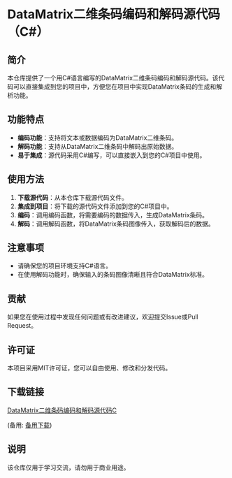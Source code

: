 # DataMatrix二维条码编码和解码源代码（C#）

## 简介
本仓库提供了一个用C#语言编写的DataMatrix二维条码编码和解码源代码。该代码可以直接集成到您的项目中，方便您在项目中实现DataMatrix条码的生成和解析功能。

## 功能特点
- **编码功能**：支持将文本或数据编码为DataMatrix二维条码。
- **解码功能**：支持从DataMatrix二维条码中解码出原始数据。
- **易于集成**：源代码采用C#编写，可以直接嵌入到您的C#项目中使用。

## 使用方法
1. **下载源代码**：从本仓库下载源代码文件。
2. **集成到项目**：将下载的源代码文件添加到您的C#项目中。
3. **编码**：调用编码函数，将需要编码的数据传入，生成DataMatrix条码。
4. **解码**：调用解码函数，将DataMatrix条码图像传入，获取解码后的数据。

## 注意事项
- 请确保您的项目环境支持C#语言。
- 在使用解码功能时，确保输入的条码图像清晰且符合DataMatrix标准。

## 贡献
如果您在使用过程中发现任何问题或有改进建议，欢迎提交Issue或Pull Request。

## 许可证
本项目采用MIT许可证，您可以自由使用、修改和分发代码。

## 下载链接
[DataMatrix二维条码编码和解码源代码C](https://pan.quark.cn/s/d9a9e5494c17) 

(备用: [备用下载](https://pan.baidu.com/s/1M5IEVT6oT3UIarPWJBGChg?pwd=1234))

## 说明

该仓库仅用于学习交流，请勿用于商业用途。
